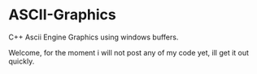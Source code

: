 # ASCII-Graphics
C++ Ascii Engine Graphics using windows buffers.


Welcome, for the moment i will not post any of my code yet, ill get it out quickly.
